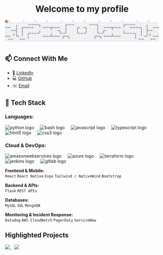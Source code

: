 
<h1 style="text-align:center;">Welcome to my profile</h1>

<picture>
  <source media="(prefers-color-scheme: dark)" srcset="https://raw.githubusercontent.com/bherna33/bherna33/output/pacman-contribution-graph-dark.svg">
  <source media="(prefers-color-scheme: light)" srcset="https://raw.githubusercontent.com/bherna33/bherna33/output/pacman-contribution-graph.svg">
  <img alt="pacman contribution graph" src="https://raw.githubusercontent.com/bherna33/bherna33/output/pacman-contribution-graph.svg">
</picture>



## 📫 Connect With Me

- 💼 [LinkedIn](https://www.linkedin.com/in/branden-hernandez-688365165)
- 💻 [GitHub](https://github.com/Bherna33)
- ✉️ [Email](mailto:Brandenjhernandez@gmail.com)



## 🧰 Tech Stack

### **Languages:**  
<div align="left">
  <img src="https://img.shields.io/badge/Python-3776AB?logo=python&logoColor=white&style=for-the-badge" height="40" alt="python logo"  />
  <img width="12" />
  <img src="https://img.shields.io/badge/GNU Bash-4EAA25?logo=gnubash&logoColor=white&style=for-the-badge" height="40" alt="bash logo"  />
  <img width="12" />
  <img src="https://img.shields.io/badge/JavaScript-F7DF1E?logo=javascript&logoColor=black&style=for-the-badge" height="40" alt="javascript logo"  />
  <img width="12" />
  <img src="https://img.shields.io/badge/TypeScript-3178C6?logo=typescript&logoColor=white&style=for-the-badge" height="40" alt="typescript logo"  />
  <img width="12" />
  <img src="https://img.shields.io/badge/HTML5-E34F26?logo=html5&logoColor=white&style=for-the-badge" height="40" alt="html5 logo"  />
  <img width="12" />
  <img src="https://img.shields.io/badge/CSS3-1572B6?logo=css3&logoColor=white&style=for-the-badge" height="40" alt="css3 logo"  />
</div>

### **Cloud & DevOps:**  
<div align="left">
  <img src="https://img.shields.io/badge/Amazon AWS-232F3E?logo=amazonwebservices&logoColor=FF9900&style=for-the-badge" height="40" alt="amazonwebservices logo"  />
  <img width="12" />
  <img src="https://img.shields.io/badge/Microsoft Azure-0078D4?logo=microsoftazure&logoColor=white&style=for-the-badge" height="40" alt="azure logo"  />
  <img width="12" />
  <img src="https://img.shields.io/badge/Terraform-7B42BC?logo=terraform&logoColor=white&style=for-the-badge" height="40" alt="terraform logo"  />
  <img width="12" />
  <img src="https://img.shields.io/badge/Jenkins-D24939?logo=jenkins&logoColor=white&style=for-the-badge" height="40" alt="jenkins logo"  />
  <img width="12" />
  <img src="https://img.shields.io/badge/GitLab-FC6D26?logo=gitlab&logoColor=black&style=for-the-badge" height="40" alt="gitlab logo"  />
</div>

**Frontend & Mobile:**  
`React` `React Native` `Expo` `Tailwind / NativeWind` `Bootstrap`

**Backend & APIs:**  
`Flask` `REST APIs`

**Databases:**  
`MySQL` `SQL` `MongoDB`

**Monitoring & Incident Response:**  
`Datadog` `AWS CloudWatch` `PagerDuty` `ServiceNow`


## Highlighted Projects
<div display="grid">
    <a style=" grid-row:1; padding-right:10px " href="https://github.com/Bherna33/flavaquest">
    <img src="https://github-readme-stats.vercel.app/api/pin/?username=Bherna33&repo=flavaquest&theme=tokyonight" />
    </a>
    <a style=" grid-row:1; "  href="https://github.com/Bherna33/My-Portfolio">
    <img src="https://github-readme-stats.vercel.app/api/pin/?username=Bherna33&repo=My-Portfolio&theme=tokyonight" />
    </a>
</div>

